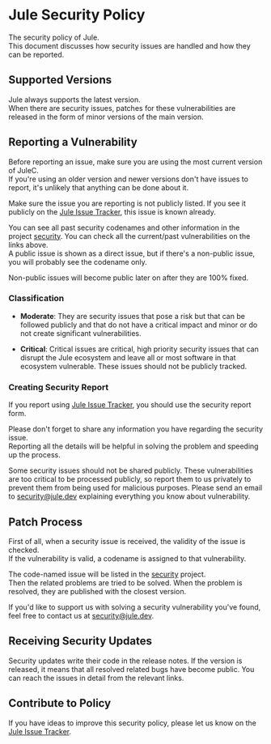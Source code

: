# Jule Security Policy

The security policy of Jule.\
This document discusses how security issues are handled and how they can be reported.

## Supported Versions

Jule always supports the latest version.\
When there are security issues, patches for these vulnerabilities are released in the form of minor versions of the main version.

## Reporting a Vulnerability

Before reporting an issue, make sure you are using the most current version of JuleC.\
If you're using an older version and newer versions don't have issues to report, it's unlikely that anything can be done about it.

Make sure the issue you are reporting is not publicly listed. If you see it publicly on the [Jule Issue Tracker](https://github.com/julelang/jule/issues), this issue is known already.

You can see all past security codenames and other information in the project [security](https://github.com/orgs/julelang/projects/4).
You can check all the current/past vulnerabilities on the links above.\
A public issue is shown as a direct issue, but if there's a non-public issue, you will probably see the codename only.

Non-public issues will become public later on after they are 100% fixed.

### Classification

+ **Moderate**: They are security issues that pose a risk but that can be followed publicly and that do not have a critical impact and minor or do not create significant vulnerabilities.

+ **Critical**: Critical issues are critical, high priority security issues that can disrupt the Jule ecosystem and leave all or most software in that ecosystem vulnerable.
These issues should not be publicly tracked.

### Creating Security Report

If you report using [Jule Issue Tracker](https://github.com/julelang/jule/issues), you should use the security report form.

Please don't forget to share any information you have regarding the security issue.\
Reporting all the details will be helpful in solving the problem and speeding up the process.

Some security issues should not be shared publicly.
These vulnerabilities are too critical to be processed publicly, so report them to us privately to prevent them from being used for malicious purposes.
Please send an email to security@jule.dev explaining everything you know about vulnerability.

## Patch Process

First of all, when a security issue is received, the validity of the issue is checked.\
If the vulnerability is valid, a codename is assigned to that vulnerability.

The code-named issue will be listed in the [security](https://github.com/orgs/julelang/projects/4) project.\
Then the related problems are tried to be solved. When the problem is resolved, they are published with the closest version.

If you'd like to support us with solving a security vulnerability you've found, feel free to contact us at security@jule.dev.

## Receiving Security Updates

Security updates write their code in the release notes. If the version is released, it means that all resolved related bugs have become public.
You can reach the issues in detail from the relevant links.

## Contribute to Policy

If you have ideas to improve this security policy, please let us know on the [Jule Issue Tracker](https://github.com/julelang/jule/issues).
